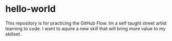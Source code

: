 # hello-world
This repository is for practicing the GitHub Flow.
Im a self taught street artist learning to code. I want to aquire a new skill that will bring more value to my skillset.
